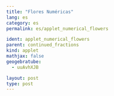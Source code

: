 ```yaml
---
title: "Flores Numéricas"
lang: es
category: es
permalink: es/applet_numerical_flowers

ident: applet_numerical_flowers
parent: continued_fractions
kind: applet
mathjax: false
geogebratube:
  - uuAvhXJB

layout: post
type: post
---
```


<div style="height:600px; width:800px; margin: auto;" id="applet_containeruuAvhXJB"></div>